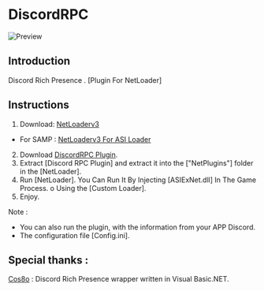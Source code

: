 # DiscordRPC

![Preview](https://i.ibb.co/cv8zSV6/DISCORDRPC.png)

## Introduction
Discord Rich Presence . [Plugin For NetLoader]

## Instructions

1) Download: [NetLoaderv3](https://github.com/DestroyerDarkNess/NetLoader/releases/download/v0.3/NetLoaderv0.3.rar)
- For SAMP : [NetLoaderv3 For ASI Loader](https://github.com/DestroyerDarkNess/NetLoader/releases/download/v0.3/NetLoader_for_ASILoaderv3.zip)

2) Download [DiscordRPC Plugin](https://github.com/DestroyerDarkNess/DiscordRPC/releases/download/v2.0/DiscordRPC.v2.rar).
3) Extract [Discord RPC Plugin] and extract it into the ["NetPlugins"] folder in the [NetLoader]. 
4) Run [NetLoader]. You Can Run It By Injecting [ASIExNet.dll] In The Game Process. o Using the [Custom Loader].
5) Enjoy.

Note : 

 - You can also run the plugin, with the information from your APP Discord.
 - The configuration file [Config.ini].
 
## Special thanks :

[Cos8o](https://github.com/Cos8o) : Discord Rich Presence wrapper written in Visual Basic.NET. 
